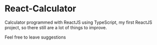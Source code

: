 # React-Calculator

Calculator programmed with ReactJS using TypeScript, my first ReactJS project, so there still are a lot of things to improve.

Feel free to leave suggestions
